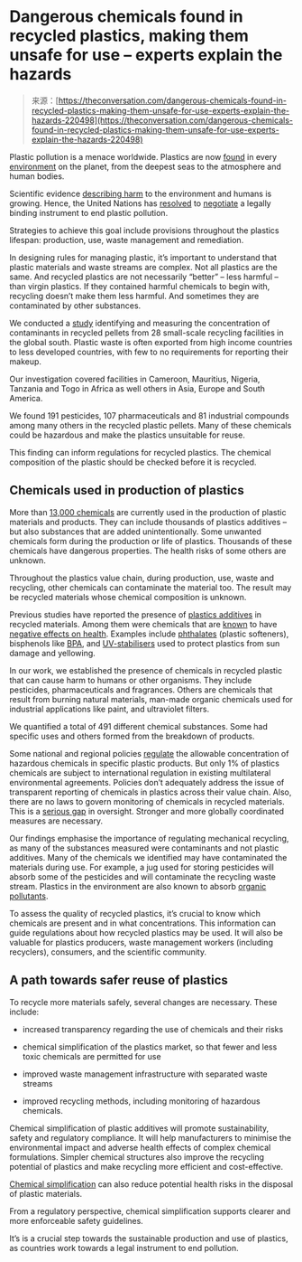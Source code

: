 <!--yml
category: 未分类
date: 2024-05-27 15:10:53
-->

# Dangerous chemicals found in recycled plastics, making them unsafe for use – experts explain the hazards

> 来源：[https://theconversation.com/dangerous-chemicals-found-in-recycled-plastics-making-them-unsafe-for-use-experts-explain-the-hazards-220498](https://theconversation.com/dangerous-chemicals-found-in-recycled-plastics-making-them-unsafe-for-use-experts-explain-the-hazards-220498)

Plastic pollution is a menace worldwide. Plastics are now [found](https://www.science.org/doi/10.1126/science.abg5433) in every [environment](https://pubs.acs.org/doi/10.1021/acs.est.1c04158) on the planet, from the deepest seas to the atmosphere and human bodies.

Scientific evidence [describing harm](https://doi.org/10.5334/aogh.4056) to the environment and humans is growing. Hence, the United Nations has [resolved](https://wedocs.unep.org/bitstream/handle/20.500.11822/39812/OEWG_PP_1_INF_1_UNEA%20resolution.pdf) to [negotiate](https://enb.iisd.org/negotiations/international-legally-binding-instrument-plastics-pollution-including-marine#:%7E:text=The%20United%20Nations%20Environment%20Assembly,pollution%2C%20including%20in%20the%20marine) a legally binding instrument to end plastic pollution.

Strategies to achieve this goal include provisions throughout the plastics lifespan: production, use, waste management and remediation.

In designing rules for managing plastic, it’s important to understand that plastic materials and waste streams are complex. Not all plastics are the same. And recycled plastics are not necessarily “better” – less harmful – than virgin plastics. If they contained harmful chemicals to begin with, recycling doesn’t make them less harmful. And sometimes they are contaminated by other substances.

We conducted a [study](https://www.sciencedirect.com/science/article/pii/S2352340923008090?via%3Dihub) identifying and measuring the concentration of contaminants in recycled pellets from 28 small-scale recycling facilities in the global south. Plastic waste is often exported from high income countries to less developed countries, with few to no requirements for reporting their makeup.

Our investigation covered facilities in Cameroon, Mauritius, Nigeria, Tanzania and Togo in Africa as well others in Asia, Europe and South America.

We found 191 pesticides, 107 pharmaceuticals and 81 industrial compounds among many others in the recycled plastic pellets. Many of these chemicals could be hazardous and make the plastics unsuitable for reuse.

This finding can inform regulations for recycled plastics. The chemical composition of the plastic should be checked before it is recycled.

## Chemicals used in production of plastics

More than [13,000 chemicals](https://www.unep.org/resources/report/chemicals-plastics-technical-report) are currently used in the production of plastic materials and products. They can include thousands of plastics additives – but also substances that are added unintentionally. Some unwanted chemicals form during the production or life of plastics. Thousands of these chemicals have dangerous properties. The health risks of some others are unknown.

Throughout the plastics value chain, during production, use, waste and recycling, other chemicals can contaminate the material too. The result may be recycled materials whose chemical composition is unknown.

Previous studies have reported the presence of [plastics additives](https://doi.org/10.1016/j.jhazmat.2017.10.014) in recycled materials. Among them were chemicals that are [known](https://www.unep.org/explore-topics/chemicals-waste/what-we-do/emerging-issues/endocrine-disrupting-chemicals) to have [negative effects on health](https://www.epa.gov/endocrine-disruption/overview-endocrine-disruption). Examples include [phthalates](https://journals.plos.org/plosone/article?id=10.1371/journal.pone.0055387) (plastic softeners), bisphenols like [BPA](https://www.sciencedirect.com/science/article/pii/S0303720706002292), and [UV-stabilisers](https://www.sciencedirect.com/science/article/pii/S0048969721044478?via%3Dihub) used to protect plastics from sun damage and yellowing.

In our work, we established the presence of chemicals in recycled plastic that can cause harm to humans or other organisms. They include pesticides, pharmaceuticals and fragrances. Others are chemicals that result from burning natural materials, man-made organic chemicals used for industrial applications like paint, and ultraviolet filters.

We quantified a total of 491 different chemical substances. Some had specific uses and others formed from the breakdown of products.

Some national and regional policies [regulate](https://www.basel.int/Implementation/Plasticwaste/Globalgovernance/tabid/8335/Default.aspx) the allowable concentration of hazardous chemicals in specific plastic products. But only 1% of plastics chemicals are subject to international regulation in existing multilateral environmental agreements. Policies don’t adequately address the issue of transparent reporting of chemicals in plastics across their value chain. Also, there are no laws to govern monitoring of chemicals in recycled materials. This is a [serious gap](https://www.science.org/doi/10.1126/science.adk9846) in oversight. Stronger and more globally coordinated measures are necessary.

Our findings emphasise the importance of regulating mechanical recycling, as many of the substances measured were contaminants and not plastic additives. Many of the chemicals we identified may have contaminated the materials during use. For example, a jug used for storing pesticides will absorb some of the pesticides and will contaminate the recycling waste stream. Plastics in the environment are also known to absorb [organic pollutants](https://www.sciencedirect.com/science/article/pii/S0025326X11005960).

To assess the quality of recycled plastics, it’s crucial to know which chemicals are present and in what concentrations. This information can guide regulations about how recycled plastics may be used. It will also be valuable for plastics producers, waste management workers (including recyclers), consumers, and the scientific community.

## A path towards safer reuse of plastics

To recycle more materials safely, several changes are necessary. These include:

*   increased transparency regarding the use of chemicals and their risks

*   chemical simplification of the plastics market, so that fewer and less toxic chemicals are permitted for use

*   improved waste management infrastructure with separated waste streams

*   improved recycling methods, including monitoring of hazardous chemicals.

Chemical simplification of plastic additives will promote sustainability, safety and regulatory compliance. It will help manufacturers to minimise the environmental impact and adverse health effects of complex chemical formulations. Simpler chemical structures also improve the recycling potential of plastics and make recycling more efficient and cost-effective.

[Chemical simplification](https://pubs.acs.org/doi/full/10.1021/acs.est.1c04903) can also reduce potential health risks in the disposal of plastic materials.

From a regulatory perspective, chemical simplification supports clearer and more enforceable safety guidelines.

It’s is a crucial step towards the sustainable production and use of plastics, as countries work towards a legal instrument to end pollution.